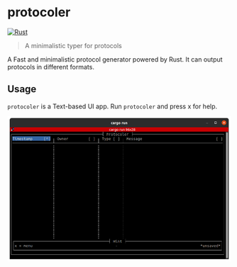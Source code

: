# protocoler

[![Rust](https://github.com/corka149/protocoler/actions/workflows/rust.yml/badge.svg)](https://github.com/corka149/protocoler/actions/workflows/rust.yml)

> A minimalistic typer for protocols

A Fast and minimalistic protocol generator powered by Rust.
It can output protocols in different formats.

## Usage

`protocoler` is a Text-based UI app. Run `protocoler` and press x for help.

![UI example](.github/screenshot.png)
